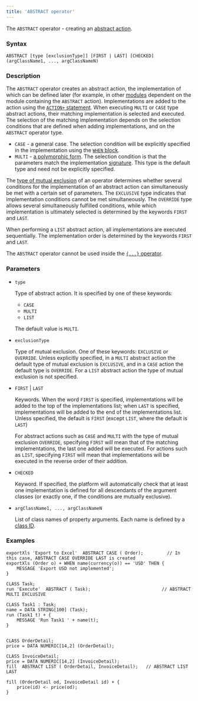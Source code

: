 ```yaml
---
title: 'ABSTRACT operator'
---
```


The `ABSTRACT` operator - creating an [abstract action](Action_extension.md). 

### Syntax

    ABSTRACT [type [exclusionType]] [FIRST | LAST] [CHECKED] (argClassName1, ..., argClassNameN) 

### Description

The `ABSTRACT` operator creates an abstract action, the implementation of which can be defined later (for example, in other [modules](Modules.md) dependent on the module containing the `ABSTRACT` action). Implementations are added to the action using the [`ACTION+` statement](ACTION+_statement.md). When executing `MULTI` or `CASE` type abstract actions, their matching implementation is selected and executed. The selection of the matching implementation depends on the selection conditions that are defined when adding implementations, and on the `ABSTRACT` operator type.

- `CASE` - a general case. The selection condition will be explicitly specified in the implementation using the [`WHEN` block](ACTION+_statement.md).
- `MULTI` - [a polymorphic form](Branching_CASE_IF_MULTI.md#poly). The selection condition is that the parameters match the implementation [signature](CLASS_operator.md). This type is the default type and need not be explicitly specified.

The [type of mutual exclusion](Branching_CASE_IF_MULTI.md#exclusive) of an operator determines whether several conditions for the implementation of an abstract action can simultaneously be met with a certain set of parameters. The `EXCLUSIVE` type indicates that implementation conditions cannot be met simultaneously. The `OVERRIDE` type allows several simultaneously fulfilled conditions, while which implementation is ultimately selected is determined by the keywords `FIRST` and `LAST`.

When performing a `LIST` abstract action, all implementations are executed sequentially. The implementation order is determined by the keywords `FIRST` and `LAST`.

The `ABSTRACT` operator cannot be used inside the [`{...}` operator](Braces_operator.md).

### Parameters

- `type`

    Type of abstract action. It is specified by one of these keywords:

    - `CASE`
    - `MULTI`
    - `LIST`

  The default value is `MULTI`.

- `exclusionType`

    Type of mutual exclusion. One of these keywords: `EXCLUSIVE` or `OVERRIDE`. Unless explicitly specified, in a `MULTI` abstract action the default type of mutual exclusion is `EXCLUSIVE`, and in a `CASE` action the default type is `OVERRIDE`. For a `LIST` abstract action the type of mutual exclusion is not specified.

- `FIRST` | `LAST`

    Keywords. When the word `FIRST` is specified, implementations will be added to the top of the implementations list; when `LAST` is specified, implementations will be added to the end of the implementations list. Unless specified, the default is `FIRST` (except `LIST`, where the default is `LAST`)

    For abstract actions such as `CASE` and `MULTI` with the type of mutual exclusion `OVERRIDE`, specifying `FIRST` will mean that of the matching implementations, the last one added will be executed. For actions such as `LIST`, specifying `FIRST` will mean that implementations will be executed in the reverse order of their addition. 

- `CHECKED`

    Keyword. If specified, the platform will automatically check that at least one implementation is defined for all descendants of the argument classes (or exactly one, if the conditions are mutually exclusive).

- `argClassName1, ..., argClassNameN`

    List of class names of property arguments. Each name is defined by a [class ID](IDs.md#classid-broken).

### Examples


```lsf
exportXls 'Export to Excel'  ABSTRACT CASE ( Order);         // In this case, ABSTRACT CASE OVERRIDE LAST is created
exportXls (Order o) + WHEN name(currency(o)) == 'USD' THEN {
    MESSAGE 'Export USD not implemented';
}

CLASS Task;
run 'Execute'  ABSTRACT ( Task);                           // ABSTRACT MULTI EXCLUSIVE

CLASS Task1 : Task;
name = DATA STRING[100] (Task);
run (Task1 t) + {
    MESSAGE 'Run Task1 ' + name(t);
}


CLASS OrderDetail;
price = DATA NUMERIC[14,2] (OrderDetail);

CLASS InvoiceDetail;
price = DATA NUMERIC[14,2] (InvoiceDetail);
fill  ABSTRACT LIST ( OrderDetail, InvoiceDetail);   // ABSTRACT LIST LAST

fill (OrderDetail od, InvoiceDetail id) + {
    price(id) <- price(od);
}
```

